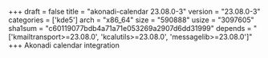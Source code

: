 +++
draft = false
title = "akonadi-calendar 23.08.0-3"
version = "23.08.0-3"
categories = ['kde5']
arch = "x86_64"
size = "590888"
usize = "3097605"
sha1sum = "c60119077bdb4a71a71e053269a2907d6dd31999"
depends = "['kmailtransport>=23.08.0', 'kcalutils>=23.08.0', 'messagelib>=23.08.0']"
+++
Akonadi calendar integration
